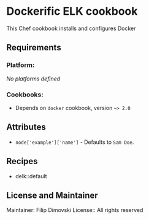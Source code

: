 # Dockerific ELK cookbook

This Chef cookbook installs and configures Docker 

## Requirements

### Platform:

_No platforms defined_

### Cookbooks:

- Depends on `docker` cookbook, version `~> 2.0`

## Attributes

- `node['example']['name']` - Defaults to `Sam Doe`.

## Recipes

- delk::default

## License and Maintainer

Maintainer: Filip Dimovski <rexich at riseup dot net>
License:: All rights reserved

